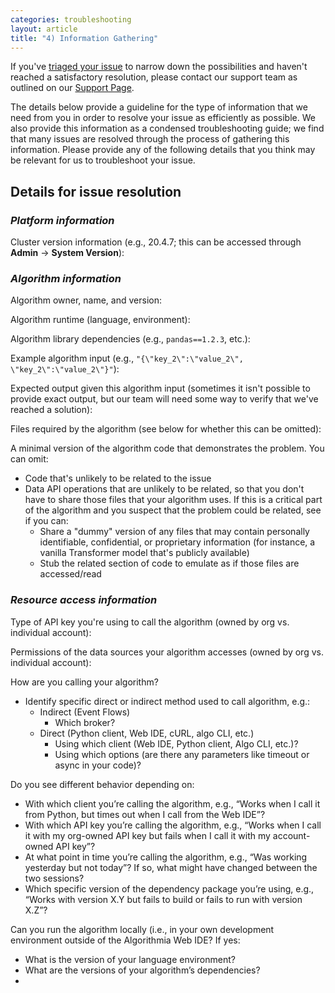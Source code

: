 ```yaml
---
categories: troubleshooting
layout: article
title: "4) Information Gathering"
---
```


If you've [triaged your issue](/developers/administration/troubleshooting/1-overview) to narrow down the possibilities and haven't reached a satisfactory resolution, please contact our support team as outlined on our [Support Page](/developers/support).

The details below provide a guideline for the type of information that we need from you in order to resolve your issue as efficiently as possible. We also provide this information as a condensed troubleshooting guide; we find that many issues are resolved through the process of gathering this information. Please provide any of the following details that you think may be relevant for us to troubleshoot your issue.

## <span style="font-family: inherit; font-size: 1em;">Details for issue resolution</span>

### <span style="font-family: inherit; font-size: 1em;">*Platform information*</span>

<span style="font-family: inherit; font-size: 1em;">Cluster version information (e.g., 20.4.7; this can be accessed through</span> **Admin** <span style="font-family: inherit; font-size: 1em;">→</span> **System Version**<span style="font-family: inherit; font-size: 1em;">):</span>

### <span style="font-family: inherit; font-size: 1em;">*Algorithm information*</span>

Algorithm owner, name, and version:

Algorithm runtime (language, environment):

Algorithm library dependencies (e.g., `pandas==1.2.3`, etc.):

Example algorithm input (e.g., `"{\"key_2\":\"value_2\", \"key_2\":\"value_2\"}"`):

Expected output given this algorithm input (sometimes it isn't possible to provide exact output, but our team will need some way to verify that we've reached a solution):

Files required by the algorithm (see below for whether this can be omitted):

A minimal version of the algorithm code that demonstrates the problem. You can omit:

*   Code that's unlikely to be related to the issue
*   Data API operations that are unlikely to be related, so that you don't have to share those files that your algorithm uses. If this is a critical part of the algorithm and you suspect that the problem could be related, see if you can:
    *   Share a "dummy" version of any files that may contain personally identifiable, confidential, or proprietary information (for instance, a vanilla Transformer model that's publicly available)
    *   Stub the related section of code to emulate as if those files are accessed/read

### *Resource access information*

Type of API key you're using to call the algorithm (owned by org vs. individual account):

Permissions of the data sources your algorithm accesses (owned by org vs. individual account):

How are you calling your algorithm?

*   Identify specific direct or indirect method used to call algorithm, e.g.:
    *   Indirect (Event Flows)
        *   Which broker?
    *   Direct (Python client, Web IDE, cURL, algo CLI, etc.)
        *   Using which client (Web IDE, Python client, Algo CLI, etc.)?
        *   Using which options (are there any parameters like timeout or async in your code)?

Do you see different behavior depending on:

*   With which client you’re calling the algorithm, e.g., “Works when I call it from Python, but times out when I call from the Web IDE”?
*   With which API key you’re calling the algorithm, e.g., “Works when I call it with my org-owned API key but fails when I call it with my account-owned API key”?
*   At what point in time you’re calling the algorithm, e.g., “Was working yesterday but not today”? If so, what might have changed between the two sessions?
*   Which specific version of the dependency package you’re using, e.g., “Works with version X.Y but fails to build or fails to run with version X.Z”?

Can you run the algorithm locally (i.e., in your own development environment outside of the Algorithmia Web IDE? If yes:

*   What is the version of your language environment?
*   What are the versions of your algorithm’s dependencies?
*